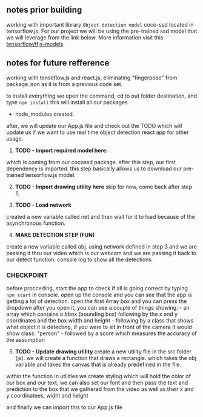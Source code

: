 ## notes prior building

working with important library `Object detection model` coco-ssd located in tensorflow.js. For our project we will be using the pre-trained
ssd model that we will leverage from the link below.
More information visit this [tensorflow/tfjs-models](https://github.com/tensorflow/tfjs-models#readme)

## notes for future refference 

working with tenseflow.js and react.js, eliminating "fingerpose" from package.json as it is from a previous code set.

to install everything we open the command, cd to out folder destination, and type `npm install` this will install all our packages

- node_modules created.

after, we will update our App.js file and check out the TODO which will update us if we want to use real time object detection react app for other usage.

1. **TODO - Import required model here:**

  which is coming from our cocossd package.
  after this step, our first dependency is imported.
  this step basically allows us to download our pre-trained tensorflow.js model.
  
2. **TODO - Import drawing utility here**
  skip for now, come back after step 5.

3. **TODO - Load network**

  created a new variable called net and then wait for it to load because of the asynchronous function.
  
4. **MAKE DETECTION STEP (FUN)**

  create a new variable called obj.
  using network defined in step 3 and we are passing it thru our video which is our webcam and we are passing it back to our detect function.
  console log to show all the detections
  
  ### CHECKPOINT

  before procceding, start the app to check if all is going correct by typing `npm start` in console.
  open up the console and you can see that the app is getting a lot of detection.
  open the first Array box and you can press the dropdown
  after you open it, you can see a couple of things showing:
    - an array which contains a *bbox* (bounding box) following by the x and y coordinates and the box width and height
    - following by a class that shows what object it is detecting, if you were to sit in front of the camera it would show class: "person"
    - followed by a score which measures the accuracy of the assumption
  
5. **TODO - Update drawing utility**
  create a new utility file in the src folder (js).
  we will create a function that draws a rectangle.
  which takes the obj variable and takes the canvas that is already predefined in the file.
  
  within the function in utilities we create styling which will hold the color of our box and our text, we can also set our font
  and then pass the text and prediction to the box that we gathered from the video as well as their x and y coordinatees, widht and height
  
  and finally we can import this to our App.js file 

